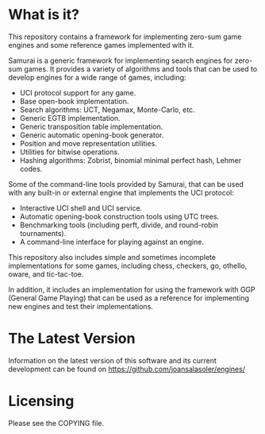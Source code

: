What is it?
===========

This repository contains a framework for implementing zero-sum game engines and some reference games implemented with it.

Samurai is a generic framework for implementing search engines for zero-sum games. It provides a variety of algorithms and tools that can be used to develop engines for a wide range of games, including:

* UCI protocol support for any game.
* Base open-book implementation.
* Search algorithms: UCT, Negamax, Monte-Carlo, etc.
* Generic EGTB implementation.
* Generic transposition table implementation.
* Generic automatic opening-book generator.
* Position and move representation utilities.
* Utilities for bitwise operations.
* Hashing algorithms: Zobrist, binomial minimal perfect hash, Lehmer codes.

Some of the command-line tools provided by Samurai, that can be used with any built-in or external engine that implements the UCI protocol:

* Interactive UCI shell and UCI service.
* Automatic opening-book construction tools using UTC trees.
* Benchmarking tools (including perft, divide, and round-robin tournaments).
* A command-line interface for playing against an engine.

This repository also includes simple and sometimes incomplete implementations for some games, including chess, checkers, go, othello, oware, and tic-tac-toe.

In addition, it includes an implementation for using the framework with GGP (General Game Playing) that can be used as a reference for implementing new engines and test their implementations.

The Latest Version
==================

Information on the latest version of this software and its current
development can be found on https://github.com/joansalasoler/engines/

Licensing
=========

Please see the COPYING file.
